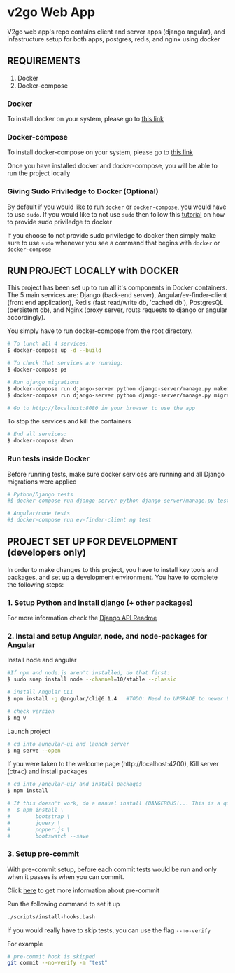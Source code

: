 # v2go Web App
V2go web app's repo contains client and server apps (django angular), and infastructure setup for both apps, postgres, redis, and nginx using docker 

## REQUIREMENTS
1. Docker
2. Docker-compose

### Docker
To install docker on your system, please go to [this link](https://docs.docker.com/install/)

### Docker-compose
To install docker-compose on your system, please go to [this link](https://docs.docker.com/compose/install/)

Once you have installed docker and docker-compose, you will be able to run the project locally

### Giving Sudo Priviledge to Docker (Optional)
By default if you would like to run `docker` or `docker-compose`, you would have to use `sudo`.
If you would like to not use `sudo` then follow this [tutorial](https://docs.docker.com/install/linux/linux-postinstall/) on how to provide sudo priviledge to docker

If you choose to not provide sudo priviledge to docker then simply make sure to use `sudo` whenever you see a command that begins with `docker` or `docker-compose`

## RUN PROJECT LOCALLY with DOCKER
This project has been set up to run all it's components in Docker containers. The 5 main services are: Django (back-end server), Angular/ev-finder-client (front end application), Redis (fast read/write db, 'cached db'), PostgresQL (persistent db), and Nginx (proxy server, routs requests to django or angular accordingly). 

You simply have to run docker-compose from the root directory. 
```bash
# To lunch all 4 services:
$ docker-compose up -d --build

# To check that services are running:
$ docker-compose ps 

# Run django migrations
$ docker-compose run django-server python django-server/manage.py makemigrations
$ docker-compose run django-server python django-server/manage.py migrate

# Go to http://localhost:8080 in your browser to use the app
```

To stop the services and kill the containers
```bash
# End all services:
$ docker-compose down
```

### Run tests inside Docker
Before running tests, make sure docker services are running and all Django migrations were applied
```bash
# Python/Django tests
#$ docker-compose run django-server python django-server/manage.py test <file-name>.tests

# Angular/node tests
#$ docker-compose run ev-finder-client ng test
```

## PROJECT SET UP FOR DEVELOPMENT (developers only)
In order to make changes to this project, you have to install key tools and packages, and set up a development environment. You have to complete the following steps:

### 1. Setup Python and install django (+ other packages)
For more information check the [Django API Readme](django-server/api_django/README_API.md)


### 2. Instal and setup Angular, node, and node-packages for Angular
Install node and angular
```bash
#If npm and node.js aren't installed, do that first:
$ sudo snap install node --channel=10/stable --classic

# install Angular CLI
$ npm install -g @angular/cli@6.1.4   #TODO: Need to UPGRADE to newer LTE 

# check version
$ ng v
```

Launch project
```bash 
# cd into aungular-ui and launch server
$ ng serve --open
```

If you were taken to the welcome page (http://localhost:4200), Kill server (ctr+c) and install packages
```bash
# cd into /angular-ui/ and install packages
$ npm install 

# If this doesn't work, do a manual install (DANGEROUS!... This is a quick fix, make the other work instead)
#  $ npm install \
#        bootstrap \
#        jquery \
#        popper.js \
#        bootswatch --save
```

### 3. Setup pre-commit
With pre-commit setup, before each commit tests would be run and only when it passes is when 
you can commit.

Click [here](https://rock-it.pl/automatic-code-quality-checks-with-git-hooks/) to get more information about pre-commit

Run the following command to set it up
```bash
./scripts/install-hooks.bash
```

If you would really have to skip tests, you can use the flag `--no-verify`

For example
```bash
# pre-commit hook is skipped
git commit --no-verify -m "test"
```